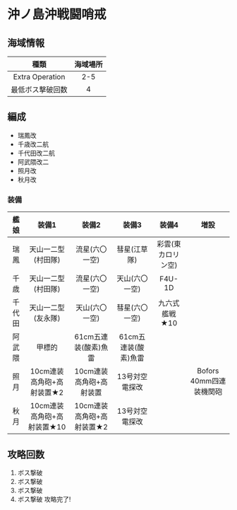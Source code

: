 # 沖ノ島沖戦闘哨戒

## 海域情報

| 種類 | 海域場所|
|:-:| :-:|
|Extra Operation| 2-5 |
|最低ボス撃破回数| 4 |

## 編成

- 瑞鳳改
- 千歳改二航
- 千代田改二航
- 阿武隈改二
- 照月改
- 秋月改

### 装備

| 艦娘   | 装備1                      | 装備2                     | 装備3                | 装備4              | 増設                    |
| :-:    | :---------------------:    | :----------------:        | :---------:          | :-:                | :-:                     |
| 瑞鳳   | 天山一二型(村田隊)         | 流星(六〇一空)            | 彗星(江草隊)         | 彩雲(東カロリン空) |                         |
| 千歳   | 天山一二型(村田隊)         | 流星(六〇一空)            | 天山(六〇一空)       | F4U-1D             |                         |
| 千代田 | 天山一二型(友永隊)         | 天山(六〇一空)            | 彗星(六〇一空)       | 九六式艦戦★10       |                         |
| 阿武隈 | 甲標的                     | 61cm五連装(酸素)魚雷      | 61cm五連装(酸素)魚雷 |                    |                         |
| 照月   | 10cm連装高角砲+高射装置★2  | 10cm連装高角砲+高射装置   | 13号対空電探改       |                    | Bofors 40mm四連装機関砲 |
| 秋月   | 10cm連装高角砲+高射装置★10 | 10cm連装高角砲+高射装置★2 | 13号対空電探改       |                    |                         |

## 攻略回数

1. ボス撃破
1. ボス撃破
1. ボス撃破
1. ボス撃破 攻略完了!
